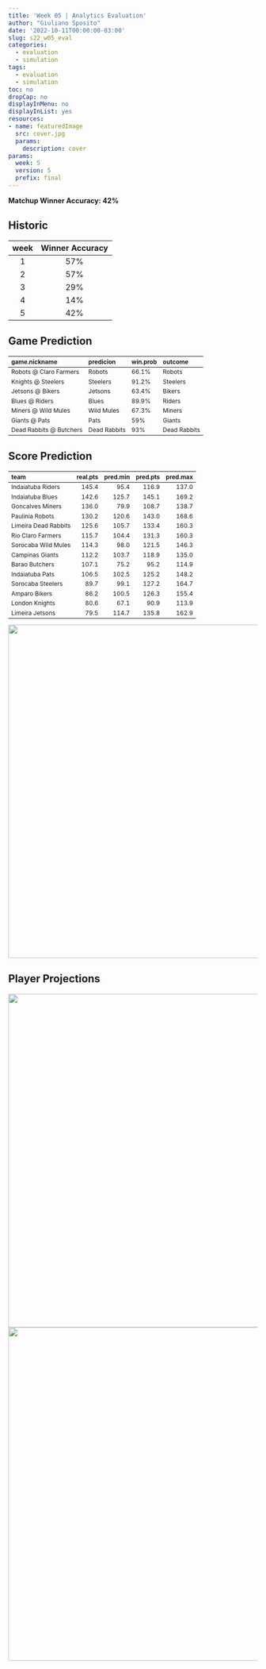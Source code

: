 ```yaml
---
title: 'Week 05 | Analytics Evaluation'
author: "Giuliano Sposito"
date: '2022-10-11T00:00:00-03:00'
slug: s22_w05_eval
categories:
  - evaluation
  - simulation
tags:
  - evaluation
  - simulation
toc: no
dropCap: no
displayInMenu: no
displayInList: yes
resources:
- name: featuredImage
  src: cover.jpg
  params:
    description: cover
params:
  week: 5
  version: 5
  prefix: final
---
```

<script src="{{< blogdown/postref >}}index_files/kePrint/kePrint.js"></script>
<link href="{{< blogdown/postref >}}index_files/lightable/lightable.css" rel="stylesheet" />
<script src="{{< blogdown/postref >}}index_files/kePrint/kePrint.js"></script>
<link href="{{< blogdown/postref >}}index_files/lightable/lightable.css" rel="stylesheet" />

**Matchup Winner Accuracy: 42%**

<!--more-->

## Historic

| week | Winner Accuracy |
|:----:|:---------------:|
| 1    |       57%       |
| 2    |       57%       |
| 3    |       29%       |
| 4    |       14%       |
| 5    |       42%       |







## Game Prediction

<table class="table" style="font-size: 12px; margin-left: auto; margin-right: auto;">
 <thead>
  <tr>
   <th style="text-align:left;"> game.nickname </th>
   <th style="text-align:left;"> predicion </th>
   <th style="text-align:left;"> win.prob </th>
   <th style="text-align:left;"> outcome </th>
  </tr>
 </thead>
<tbody>
  <tr>
   <td style="text-align:left;"> Robots @ Claro Farmers </td>
   <td style="text-align:left;"> Robots </td>
   <td style="text-align:left;"> 66.1% </td>
   <td style="text-align:left;"> Robots </td>
  </tr>
  <tr>
   <td style="text-align:left;"> Knights @ Steelers </td>
   <td style="text-align:left;"> Steelers </td>
   <td style="text-align:left;"> 91.2% </td>
   <td style="text-align:left;"> Steelers </td>
  </tr>
  <tr>
   <td style="text-align:left;"> Jetsons @ Bikers </td>
   <td style="text-align:left;"> Jetsons </td>
   <td style="text-align:left;"> 63.4% </td>
   <td style="text-align:left;"> Bikers </td>
  </tr>
  <tr>
   <td style="text-align:left;"> Blues @ Riders </td>
   <td style="text-align:left;"> Blues </td>
   <td style="text-align:left;"> 89.9% </td>
   <td style="text-align:left;"> Riders </td>
  </tr>
  <tr>
   <td style="text-align:left;"> Miners @ Wild Mules </td>
   <td style="text-align:left;"> Wild Mules </td>
   <td style="text-align:left;"> 67.3% </td>
   <td style="text-align:left;"> Miners </td>
  </tr>
  <tr>
   <td style="text-align:left;"> Giants @ Pats </td>
   <td style="text-align:left;"> Pats </td>
   <td style="text-align:left;"> 59% </td>
   <td style="text-align:left;"> Giants </td>
  </tr>
  <tr>
   <td style="text-align:left;"> Dead Rabbits @ Butchers </td>
   <td style="text-align:left;"> Dead Rabbits </td>
   <td style="text-align:left;"> 93% </td>
   <td style="text-align:left;"> Dead Rabbits </td>
  </tr>
</tbody>
</table>


## Score Prediction

<table class="table" style="font-size: 12px; margin-left: auto; margin-right: auto;">
 <thead>
  <tr>
   <th style="text-align:left;"> team </th>
   <th style="text-align:right;"> real.pts </th>
   <th style="text-align:right;"> pred.min </th>
   <th style="text-align:right;"> pred.pts </th>
   <th style="text-align:right;"> pred.max </th>
  </tr>
 </thead>
<tbody>
  <tr>
   <td style="text-align:left;"> Indaiatuba Riders </td>
   <td style="text-align:right;"> 145.4 </td>
   <td style="text-align:right;"> 95.4 </td>
   <td style="text-align:right;"> 116.9 </td>
   <td style="text-align:right;"> 137.0 </td>
  </tr>
  <tr>
   <td style="text-align:left;"> Indaiatuba Blues </td>
   <td style="text-align:right;"> 142.6 </td>
   <td style="text-align:right;"> 125.7 </td>
   <td style="text-align:right;"> 145.1 </td>
   <td style="text-align:right;"> 169.2 </td>
  </tr>
  <tr>
   <td style="text-align:left;"> Goncalves Miners </td>
   <td style="text-align:right;"> 136.0 </td>
   <td style="text-align:right;"> 79.9 </td>
   <td style="text-align:right;"> 108.7 </td>
   <td style="text-align:right;"> 138.7 </td>
  </tr>
  <tr>
   <td style="text-align:left;"> Paulinia Robots </td>
   <td style="text-align:right;"> 130.2 </td>
   <td style="text-align:right;"> 120.6 </td>
   <td style="text-align:right;"> 143.0 </td>
   <td style="text-align:right;"> 168.6 </td>
  </tr>
  <tr>
   <td style="text-align:left;"> Limeira Dead Rabbits </td>
   <td style="text-align:right;"> 125.6 </td>
   <td style="text-align:right;"> 105.7 </td>
   <td style="text-align:right;"> 133.4 </td>
   <td style="text-align:right;"> 160.3 </td>
  </tr>
  <tr>
   <td style="text-align:left;"> Rio Claro Farmers </td>
   <td style="text-align:right;"> 115.7 </td>
   <td style="text-align:right;"> 104.4 </td>
   <td style="text-align:right;"> 131.3 </td>
   <td style="text-align:right;"> 160.3 </td>
  </tr>
  <tr>
   <td style="text-align:left;"> Sorocaba Wild Mules </td>
   <td style="text-align:right;"> 114.3 </td>
   <td style="text-align:right;"> 98.0 </td>
   <td style="text-align:right;"> 121.5 </td>
   <td style="text-align:right;"> 146.3 </td>
  </tr>
  <tr>
   <td style="text-align:left;"> Campinas Giants </td>
   <td style="text-align:right;"> 112.2 </td>
   <td style="text-align:right;"> 103.7 </td>
   <td style="text-align:right;"> 118.9 </td>
   <td style="text-align:right;"> 135.0 </td>
  </tr>
  <tr>
   <td style="text-align:left;"> Barao Butchers </td>
   <td style="text-align:right;"> 107.1 </td>
   <td style="text-align:right;"> 75.2 </td>
   <td style="text-align:right;"> 95.2 </td>
   <td style="text-align:right;"> 114.9 </td>
  </tr>
  <tr>
   <td style="text-align:left;"> Indaiatuba Pats </td>
   <td style="text-align:right;"> 106.5 </td>
   <td style="text-align:right;"> 102.5 </td>
   <td style="text-align:right;"> 125.2 </td>
   <td style="text-align:right;"> 148.2 </td>
  </tr>
  <tr>
   <td style="text-align:left;"> Sorocaba Steelers </td>
   <td style="text-align:right;"> 89.7 </td>
   <td style="text-align:right;"> 99.1 </td>
   <td style="text-align:right;"> 127.2 </td>
   <td style="text-align:right;"> 164.7 </td>
  </tr>
  <tr>
   <td style="text-align:left;"> Amparo Bikers </td>
   <td style="text-align:right;"> 86.2 </td>
   <td style="text-align:right;"> 100.5 </td>
   <td style="text-align:right;"> 126.3 </td>
   <td style="text-align:right;"> 155.4 </td>
  </tr>
  <tr>
   <td style="text-align:left;"> London Knights </td>
   <td style="text-align:right;"> 80.6 </td>
   <td style="text-align:right;"> 67.1 </td>
   <td style="text-align:right;"> 90.9 </td>
   <td style="text-align:right;"> 113.9 </td>
  </tr>
  <tr>
   <td style="text-align:left;"> Limeira Jetsons </td>
   <td style="text-align:right;"> 79.5 </td>
   <td style="text-align:right;"> 114.7 </td>
   <td style="text-align:right;"> 135.8 </td>
   <td style="text-align:right;"> 162.9 </td>
  </tr>
</tbody>
</table>


<img src="{{< blogdown/postref >}}index_files/figure-html/scoreChart-1.png" width="672" />

## Player Projections

<img src="{{< blogdown/postref >}}index_files/figure-html/pointsProj-1.png" width="672" />

<img src="{{< blogdown/postref >}}index_files/figure-html/projErrors-1.png" width="672" />

